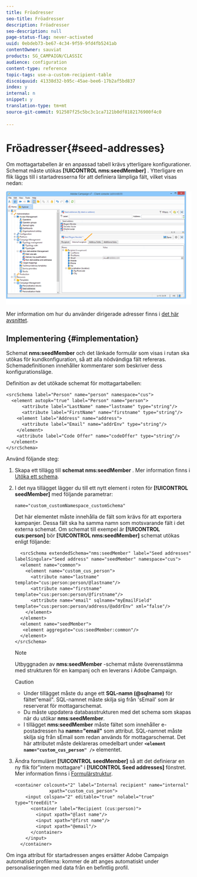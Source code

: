 ```yaml
---
title: Fröadresser
seo-title: Fröadresser
description: Fröadresser
seo-description: null
page-status-flag: never-activated
uuid: 0ebdeb73-be67-4c34-9f59-9fd4fb5241ab
contentOwner: sauviat
products: SG_CAMPAIGN/CLASSIC
audience: configuration
content-type: reference
topic-tags: use-a-custom-recipient-table
discoiquuid: 41338d32-b95c-45ae-bee6-17b2af5bd837
index: y
internal: n
snippet: y
translation-type: tm+mt
source-git-commit: 912507f25c5bc3c1ca7121b0df8182176900f4c0

---
```



# Fröadresser{#seed-addresses}

Om mottagartabellen är en anpassad tabell krävs ytterligare konfigurationer. Schemat måste utökas **[!UICONTROL nms:seedMember]** . Ytterligare en flik läggs till i startadresserna för att definiera lämpliga fält, vilket visas nedan:

![](assets/s_ncs_user_seedlist_new_tab.png)

Mer information om hur du använder dirigerade adresser finns i [det här avsnittet](../../delivery/using/about-seed-addresses.md).

## Implementering {#implementation}

Schemat **nms:seedMember** och det länkade formulär som visas i rutan ska utökas för kundkonfiguration, så att alla nödvändiga fält refereras. Schemadefinitionen innehåller kommentarer som beskriver dess konfigurationsläge.

Definition av det utökade schemat för mottagartabellen:

```
<srcSchema label="Person" name="person" namespace="cus">
  <element autopk="true" label="Person" name="person">
      <attribute label="LastName" name="lastname" type="string"/>
      <attribute label="FirstName" name="firstname" type="string"/>
    <element label="Address" name="address">
      <attribute label="Email" name="addrEnv" type="string"/>
    </element>
    <attribute label="Code Offer" name="codeOffer" type="string"/>
  </element>
</srcSchema>
```

Använd följande steg:

1. Skapa ett tillägg till **schemat nms:seedMember** . Mer information finns i [Utöka ett schema](../../configuration/using/extending-a-schema.md).
1. I det nya tillägget lägger du till ett nytt element i roten för **[!UICONTROL seedMember]** med följande parametrar:

   ```
   name="custom_customNamespace_customSchema"
   ```

   Det här elementet måste innehålla de fält som krävs för att exportera kampanjer. Dessa fält ska ha samma namn som motsvarande fält i det externa schemat. Om schemat till exempel är **[!UICONTROL cus:person]** bör **[!UICONTROL nms:seedMember]** schemat utökas enligt följande:

   ```
     <srcSchema extendedSchema="nms:seedMember" label="Seed addresses" labelSingular="Seed address" name="seedMember" namespace="cus">
     <element name="common">
       <element name="custom_cus_person">
         <attribute name="lastname" template="cus:person:person/@lastname"/>
         <attribute name="firstname" template="cus:person:person/@firstname"/>
         <attribute name="email" sqlname="myEmailField" template="cus:person:person/address/@addrEnv" xml="false"/>
       </element>
     </element>
     <element name="seedMember">
      <element aggregate="cus:seedMember:common"/>
     </element>
   </srcSchema>
   ```

   >[!NOTE]
   >
   >Utbyggnaden av **nms:seedMember** -schemat måste överensstämma med strukturen för en kampanj och en leverans i Adobe Campaign.

   >[!CAUTION]
   >
   >
   >    
   >    
   >    * Under tillägget måste du ange ett **SQL-namn (@sqlname)** för fältet&quot;email&quot;. SQL-namnet måste skilja sig från &#39;sEmail&#39; som är reserverat för mottagarschemat.
   >    * Du måste uppdatera databasstrukturen med det schema som skapas när du utökar **nms:seedMember**.
   >    * I tillägget **nms:seedMember** måste fältet som innehåller e-postadressen ha **namn=&quot;email&quot;** som attribut. SQL-namnet måste skilja sig från sEmail som redan används för mottagarschemat. Det här attributet måste deklareras omedelbart under **`<element name="custom_cus_person" />`** elementet.


1. Ändra formuläret **[!UICONTROL seedMember]** så att det definierar en ny flik för&quot;intern mottagare&quot; i **[!UICONTROL Seed addresses]** fönstret. Mer information finns i [Formulärstruktur](../../configuration/using/form-structure.md).

   ```
   <container colcount="2" label="Internal recipient" name="internal"
                xpath="custom_cus_person">
       <input colspan="2" editable="true" nolabel="true" type="treeEdit">
         <container label="Recipient (cus:person)">
           <input xpath="@last name"/>
           <input xpath="@first name"/>
           <input xpath="@email"/>
         </container>
       </input>
     </container>
   ```

Om inga attribut för startadressen anges ersätter Adobe Campaign automatiskt profilerna: kommer de att anges automatiskt under personaliseringen med data från en befintlig profil.
